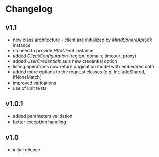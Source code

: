 # Changelog
<!-- TODO: changelog -->
## v1.1
- new class architecture - client are initialized by *MindSphereApiSdk* instance
- no need to provide *HttpClient* instance
- added *ClientConfiguration* (region, domain, timeout, proxy)
- added *UserCredentials* as a new credential option
- listing operations now return pagination model with embedded data
- added more options to the request classes (e.g. IncludeShared, IfNoneMatch)
- improved validations
- use of unit tests
## v1.0.1
- added parameters validation
- better exception handling
## v1.0
- initial release